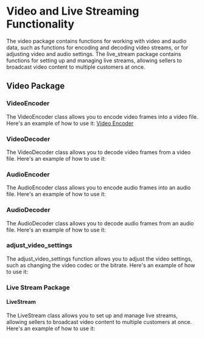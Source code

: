 # Video and Live Streaming Functionality

The video package contains functions for working with video and audio data, such as functions for encoding and decoding video streams, or for adjusting video and audio settings. The live_stream package contains functions for setting up and managing live streams, allowing sellers to broadcast video content to multiple customers at once.

## Video Package

### VideoEncoder

The VideoEncoder class allows you to encode video frames into a video file. Here's an example of how to use it: [Video Encoder](docs/example/video_encoder.py) 

### VideoDecoder

The VideoDecoder class allows you to decode video frames from a video file. Here's an example of how to use it:

### AudioEncoder

The AudioEncoder class allows you to encode audio frames into an audio file. Here's an example of how to use it:

### AudioDecoder

The AudioDecoder class allows you to decode audio frames from an audio file. Here's an example of how to use it:

### adjust_video_settings

The adjust_video_settings function allows you to adjust the video settings, such as changing the video codec or the bitrate. Here's an example of how to use it:

### Live Stream Package

####  LiveStream

The LiveStream class allows you to set up and manage live streams, allowing sellers to broadcast video content to multiple customers at once. Here's an example of how to use it:


